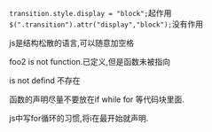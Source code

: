 `transition.style.display = "block";`起作用
`$(".transition").attr("display","block");`没有作用

js是结构松散的语言,可以随意加空格

foo2 is not function.已定义,但是函数未被指向

is not defind 不存在

函数的声明尽量不要放在if while for 等代码块里面.

js中写for循环的习惯,将i在最开始就声明.